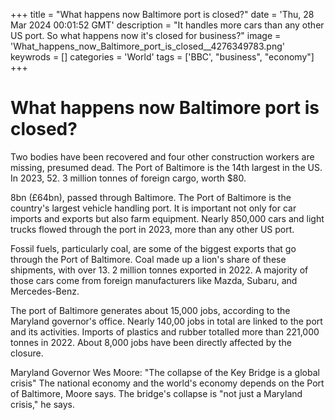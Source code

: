 +++
title = "What happens now Baltimore port is closed?"
date = 'Thu, 28 Mar 2024 00:01:52 GMT'
description = "It handles more cars than any other US port. So what happens now it's closed for business?"
image = 'What_happens_now_Baltimore_port_is_closed__4276349783.png'
keywrods =  []
categories = 'World'
tags = ['BBC', "business", "economy"]
+++

# What happens now Baltimore port is closed?

Two bodies have been recovered and four other construction workers are missing, presumed dead.
The Port of Baltimore is the 14th largest in the US.
In 2023, 52.
3 million tonnes of foreign cargo, worth $80.

8bn (£64bn), passed through Baltimore.
The Port of Baltimore is the country<bb>'s largest vehicle handling port.
It is important not only for car imports and exports but also farm equipment.
Nearly 850,000 cars and light trucks flowed through the port in 2023, more than any other US port.

Fossil fuels, particularly coal, are some of the biggest exports that go through the Port of Baltimore.
Coal made up a lion<bb>'s share of these shipments, with over 13.
2 million tonnes exported in 2022.
A majority of those cars come from foreign manufacturers like Mazda, Subaru, and Mercedes-Benz.

The port of Baltimore generates about 15,000 jobs, according to the Maryland governor<bb>'s office.
Nearly 140,00 jobs in total are linked to the port and its activities.
Imports of plastics and rubber totalled more than 221,000 tonnes in 2022.
About 8,000 jobs have been directly affected by the closure.

Maryland Governor Wes Moore: "The collapse of the Key Bridge is a global crisis" The national economy and the world's economy depends on the Port of Baltimore, Moore says.
The bridge's collapse is "not just a Maryland crisis," he says.


